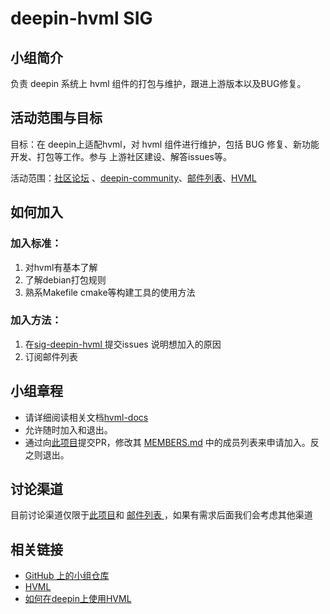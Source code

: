 # deepin-hvml SIG

## 小组简介

负责 deepin 系统上 hvml 组件的打包与维护，跟进上游版本以及BUG修复。

## 活动范围与目标

目标：在 deepin上适配hvml，对 hvml 组件进行维护，包括 BUG 修复、新功能开发、打包等工作。参与 上游社区建设、解答issues等。

活动范围：[社区论坛](https://bbs.deepin.org/) 、[deepin-community](https://github.com/deepin-community/sig-deepin-hvml)、[邮件列表](deepin-hvml@freelists.org)、[HVML](https://github.com/HVML)

## 如何加入

### 加入标准： 

1. 对hvml有基本了解
1. 了解debian打包规则
1. 熟系Makefile cmake等构建工具的使用方法

### 加入方法：

1. 在[sig-deepin-hvml ](https://github.com/deepin-community/sig-deepin-hvml/issues)提交issues 说明想加入的原因
2. 订阅邮件列表

## 小组章程

* 请详细阅读相关文档[hvml-docs](https://github.com/HVML/hvml-docs/blob/master/en/an-introduction-to-hvml-en.md)
* 允许随时加入和退出。
* 通过向[此项目](https://github.com/NSUTanghaixiang/SIG/tree/master/sig/deepin-qt)提交PR，修改其 [MEMBERS.md](https://github.com/NSUTanghaixiang/SIG/blob/master/sig/deepin-qt/MEMBERS.md) 中的成员列表来申请加入。反之则退出。

## 讨论渠道

目前讨论渠道仅限于[此项目](https://github.com/NSUTanghaixiang/SIG/tree/master/sig/deepin-qt)和 [邮件列表 ](https://www.freelists.org/list/deepin-qt)，如果有需求后面我们会考虑其他渠道

## 相关链接

- [GitHub 上的小组仓库](https://github.com/deepin-community/sig-deepin-hvml)
- [HVML](https://github.com/HVML)
- [如何在deepin上使用HVML](https://github.com/deepin-community/sig-deepin-hvml/blob/master/%E4%BD%BF%E7%94%A8%E5%AE%89%E8%A3%85.md)

